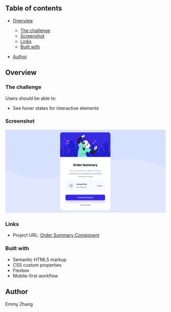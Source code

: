## Table of contents

- [Overview](#overview)
  - [The challenge](#the-challenge)
  - [Screenshot](#screenshot)
  - [Links](#links)
  - [Built with](#built-with)

- [Author](#author)

## Overview

### The challenge

Users should be able to:

- See hover states for interactive elements

### Screenshot

![](./screenshot.png)

### Links

- Project URL: [Order Summary Component](https://emmyz.github.io/order-summary-component/)

### Built with

- Semantic HTML5 markup
- CSS custom properties
- Flexbox
- Mobile-first workflow

## Author

Emmy Zhang
